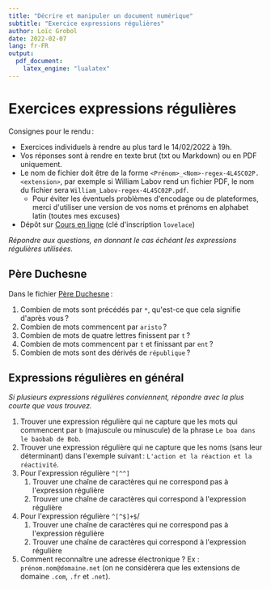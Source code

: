 ```yaml
---
title: "Décrire et manipuler un document numérique"
subtitle: "Exercice expressions régulières"
author: Loïc Grobol
date: 2022-02-07
lang: fr-FR
output:
  pdf_document:
    latex_engine: "lualatex"
---
```


<!-- LTeX: language=fr -->

Exercices expressions régulières
================================

Consignes pour le rendu :

- Exercices individuels à rendre au plus tard le 14/02/2022 à 19h.
- Vos réponses sont à rendre en texte brut (txt ou Markdown) ou en PDF uniquement.
- Le nom de fichier doit être de la forme `<Prénom>_<Nom>-regex-4L4SC02P.<extension>`, par exemple
  si William Labov rend un fichier PDF, le nom du fichier sera `William_Labov-regex-4L4SC02P.pdf`.
  - Pour éviter les éventuels problèmes d'encodage ou de plateformes, merci d'utiliser une version
  de vos noms et prénoms en alphabet latin (toutes mes excuses)
- Dépôt sur [Cours en ligne](https://coursenligne.parisnanterre.fr/course/view.php?id=8022) (clé
  d'inscription `lovelace`)

*Répondre aux questions, en donnant le cas échéant les expressions régulières utilisées.*

## Père Duchesne

Dans le fichier [Père Duchesne](Duchn-utf8.txt) :

1. Combien de mots sont précédés par `*`, qu'est-ce que cela signifie d'après vous ?
2. Combien de mots commencent par `aristo` ?
3. Combien de mots de quatre lettres finissent par `t` ?
4. Combien de mots commencent par `t` et finissant par `ent` ?
5. Combien de mots sont des dérivés de `république` ?

## Expressions régulières en général

*Si plusieurs expressions régulières conviennent, répondre avec la plus courte que vous trouvez.*

1. Trouver une expression régulière qui ne capture que les mots qui commencent par `b` (majuscule ou
   minuscule) de la phrase `Le boa dans le baobab de Bob`.
2. Trouver une expression régulière qui ne capture que les noms (sans leur déterminant) dans
   l'exemple suivant : `L'action et la réaction et la réactivité`.
3. Pour l'expression régulière `^[^^]`
   1. Trouver une chaîne de caractères qui ne correspond pas à l'expression régulière
   2. Trouver une chaîne de caractères qui correspond à l'expression régulière
4. Pour l'expression régulière `^[^$]+$`/
   1. Trouver une chaîne de caractères qui ne correspond pas à l'expression régulière
   2. Trouver une chaîne de caractères qui correspond à l'expression régulière
5. Comment reconnaître une adresse électronique ? Ex : `prénom.nom@domaine.net` (on ne considèrera
   que les extensions de domaine `.com`, `.fr` et `.net`).
